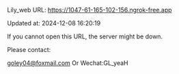 Lily_web URL: https://1047-61-165-102-156.ngrok-free.app

Updated at: 2024-12-08 16:20:19

If you cannot open this URL, the server might be down.

Please contact: 

goley04@foxmail.com Or Wechat:GL_yeaH